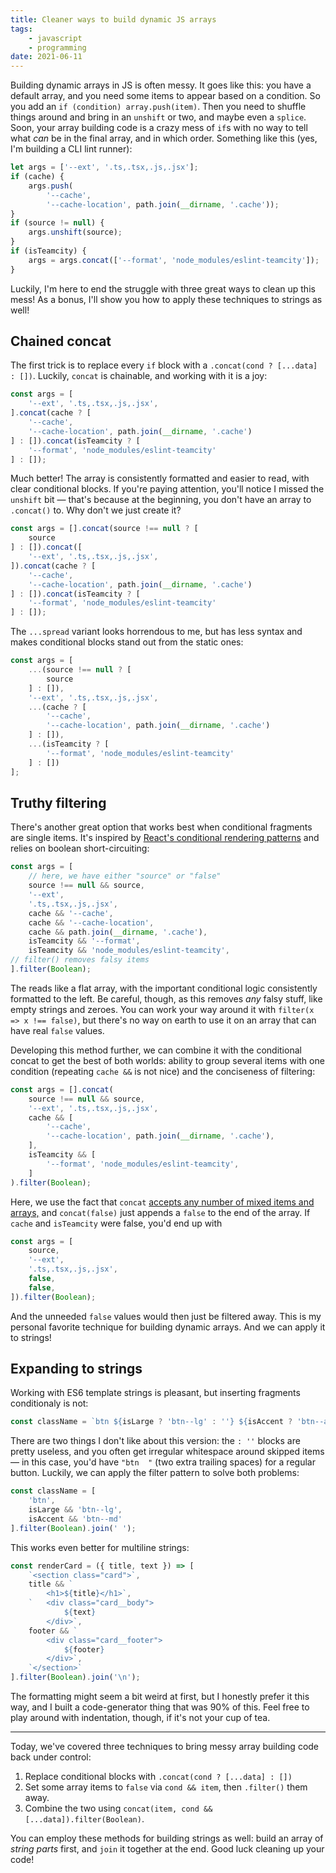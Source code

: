 ```yaml
---
title: Cleaner ways to build dynamic JS arrays
tags:
    - javascript
    - programming
date: 2021-06-11
---
```



Building dynamic arrays in JS is often messy. It goes like this: you have a default array, and you need some items to appear based on a condition. So you add an `if (condition) array.push(item)`. Then you need to shuffle things around and bring in an `unshift` or two, and maybe even a `splice`. Soon, your array building code is a crazy mess of `if`s with no way to tell what _can_ be in the final array, and in which order. Something like this (yes, I'm building a CLI lint runner):

```js
let args = ['--ext', '.ts,.tsx,.js,.jsx'];
if (cache) {
    args.push(
        '--cache',
        '--cache-location', path.join(__dirname, '.cache'));
}
if (source != null) {
    args.unshift(source);
}
if (isTeamcity) {
    args = args.concat(['--format', 'node_modules/eslint-teamcity']);
}
```

Luckily, I'm here to end the struggle with three great ways to clean up this mess! As a bonus, I'll show you how to apply these techniques to strings as well!

## Chained concat

The first trick is to replace every `if` block with a `.concat(cond ? [...data] : [])`. Luckily, `concat` is chainable, and working with it is a joy:

```js
const args = [
    '--ext', '.ts,.tsx,.js,.jsx',
].concat(cache ? [
    '--cache',
    '--cache-location', path.join(__dirname, '.cache')
] : []).concat(isTeamcity ? [
    '--format', 'node_modules/eslint-teamcity'
] : []);
```

Much better! The array is consistently formatted and easier to read, with clear conditional blocks. If you're paying attention, you'll notice I missed the `unshift` bit — that's because at the beginning, you don't have an array to `.concat()` to. Why don't we just create it?

```js
const args = [].concat(source !== null ? [
    source
] : []).concat([
    '--ext', '.ts,.tsx,.js,.jsx',
]).concat(cache ? [
    '--cache',
    '--cache-location', path.join(__dirname, '.cache')
] : []).concat(isTeamcity ? [
    '--format', 'node_modules/eslint-teamcity'
] : []);
```

The `...spread` variant looks horrendous to me, but has less syntax and makes conditional blocks stand out from the static ones:

```js
const args = [
    ...(source !== null ? [
        source
    ] : []),
    '--ext', '.ts,.tsx,.js,.jsx',
    ...(cache ? [
        '--cache',
        '--cache-location', path.join(__dirname, '.cache')
    ] : []),
    ...(isTeamcity ? [
        '--format', 'node_modules/eslint-teamcity'
    ] : [])
];
```

## Truthy filtering

There's another great option that works best when conditional fragments are single items. It's inspired by [React's conditional rendering patterns](https://reactjs.org/docs/conditional-rendering.html#inline-if-with-logical--operator) and relies on boolean short-circuiting:

```js
const args = [
    // here, we have either "source" or "false"
    source !== null && source,
    '--ext',
    '.ts,.tsx,.js,.jsx',
    cache && '--cache',
    cache && '--cache-location',
    cache && path.join(__dirname, '.cache'),
    isTeamcity && '--format',
    isTeamcity && 'node_modules/eslint-teamcity',
// filter() removes falsy items
].filter(Boolean);
```

The reads like a flat array, with the important conditional logic consistently formatted to the left. Be careful, though, as this removes _any_ falsy stuff, like empty strings and zeroes. You can work your way around it with `filter(x => x !== false)`, but there's no way on earth to use it on an array that can have real `false` values.

Developing this method further, we can combine it with the conditional concat to get the best of both worlds: ability to group several items with one condition (repeating `cache &&` is not nice) and the conciseness of filtering:

```js
const args = [].concat(
    source !== null && source,
    '--ext', '.ts,.tsx,.js,.jsx',
    cache && [
        '--cache',
        '--cache-location', path.join(__dirname, '.cache'),
    ],
    isTeamcity && [
        '--format', 'node_modules/eslint-teamcity',
    ]
).filter(Boolean);
```

Here, we use the fact that `concat` [accepts any number of mixed items and arrays,](https://developer.mozilla.org/en-US/docs/Web/JavaScript/Reference/Global_Objects/Array/concat#concatenating_values_to_an_array) and `concat(false)` just appends a `false` to the end of the array. If `cache` and `isTeamcity` were false, you'd end up with

```js
const args = [
    source,
    '--ext',
    '.ts,.tsx,.js,.jsx',
    false,
    false,
]).filter(Boolean);
```

And the unneeded `false` values would then just be filtered away. This is my personal favorite technique for building dynamic arrays. And we can apply it to strings!

## Expanding to strings

Working with ES6 template strings is pleasant, but inserting fragments conditionaly is not:

```js
const className = `btn ${isLarge ? 'btn--lg' : ''} ${isAccent ? 'btn--accent' : ''}`;
```

There are two things I don't like about this version: the `: ''` blocks are pretty useless, and you often get irregular whitespace around skipped items — in this case, you'd have `"btn  "` (two extra trailing spaces) for a regular button. Luckily, we can apply the filter pattern to solve both problems:

```js
const className = [
    'btn',
    isLarge && 'btn--lg',
    isAccent && 'btn--md'
].filter(Boolean).join(' ');
```

This works even better for multiline strings:

```js
const renderCard = ({ title, text }) => [
    `<section class="card">`,
    title && `
        <h1>${title}</h1>`,
    `   <div class="card__body">
            ${text}
        </div>`,
    footer && `
        <div class="card__footer">
            ${footer}
        </div>`,
    `</section>`
].filter(Boolean).join('\n');
```

The formatting might seem a bit weird at first, but I honestly prefer it this way, and I built a code-generator thing that was 90% of this. Feel free to play around with indentation, though, if it's not your cup of tea.

---

Today, we've covered three techniques to bring messy array building code back under control:

1. Replace conditional blocks with `.concat(cond ? [...data] : [])`
2. Set some array items to `false` via `cond && item`, then `.filter()` them away.
3. Combine the two using `concat(item, cond && [...data]).filter(Boolean)`.

You can employ these methods for building strings as well: build an array of _string parts_ first, and `join` it together at the end. Good luck cleaning up your code!
